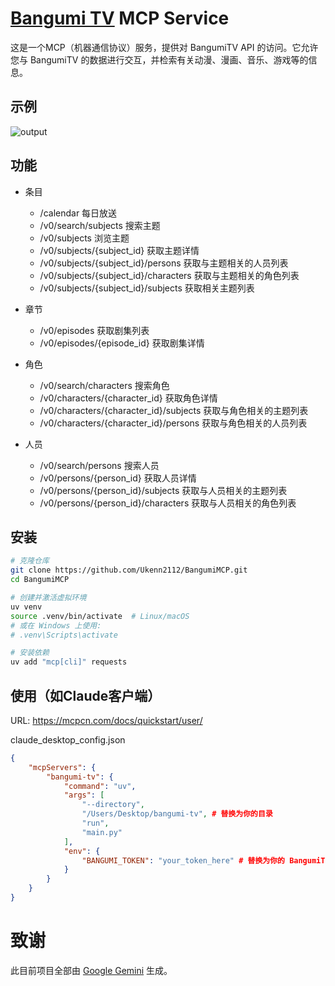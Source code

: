 # [Bangumi TV](https://bgm.tv/) MCP Service

这是一个MCP（机器通信协议）服务，提供对 BangumiTV API 的访问。它允许您与 BangumiTV 的数据进行交互，并检索有关动漫、漫画、音乐、游戏等的信息。

## 示例

![output](https://github.com/user-attachments/assets/9ea4b0c1-6208-4997-a1c5-62a0c6454be8)

## 功能

- 条目
    - /calendar 每日放送
    - /v0/search/subjects 搜索主题
    - /v0/subjects 浏览主题
    - /v0/subjects/{subject_id} 获取主题详情
    - /v0/subjects/{subject_id}/persons 获取与主题相关的人员列表
    - /v0/subjects/{subject_id}/characters 获取与主题相关的角色列表
    - /v0/subjects/{subject_id}/subjects 获取相关主题列表

- 章节
    - /v0/episodes 获取剧集列表
    - /v0/episodes/{episode_id} 获取剧集详情

- 角色
    - /v0/search/characters 搜索角色
    - /v0/characters/{character_id} 获取角色详情
    - /v0/characters/{character_id}/subjects 获取与角色相关的主题列表
    - /v0/characters/{character_id}/persons 获取与角色相关的人员列表

- 人员
    - /v0/search/persons 搜索人员
    - /v0/persons/{person_id} 获取人员详情
    - /v0/persons/{person_id}/subjects 获取与人员相关的主题列表
    - /v0/persons/{person_id}/characters 获取与人员相关的角色列表

## 安装

```bash
# 克隆仓库
git clone https://github.com/Ukenn2112/BangumiMCP.git
cd BangumiMCP

# 创建并激活虚拟环境
uv venv
source .venv/bin/activate  # Linux/macOS
# 或在 Windows 上使用:
# .venv\Scripts\activate

# 安装依赖
uv add "mcp[cli]" requests
```

## 使用（如Claude客户端）

 URL: https://mcpcn.com/docs/quickstart/user/

claude_desktop_config.json
```json
{
    "mcpServers": {
        "bangumi-tv": {
            "command": "uv",
            "args": [
                "--directory",
                "/Users/Desktop/bangumi-tv", # 替换为你的目录
                "run",
                "main.py"
            ],
            "env": {
                "BANGUMI_TOKEN": "your_token_here" # 替换为你的 BangumiTV 令牌 （可选）如果你要查看或搜索R18内容
            }
        }
    }
}
```

# 致谢

此目前项目全部由 [Google Gemini](https://www.google.com/) 生成。

